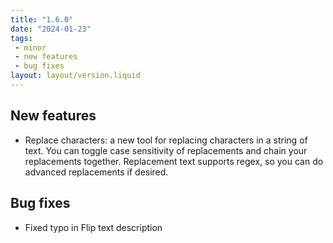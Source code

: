 ```yaml
---
title: "1.6.0"
date: "2024-01-23"
tags: 
 - minor
 - new features
 - bug fixes
layout: layout/version.liquid
---
```

## New features
- Replace characters: a new tool for replacing characters in a string of text. You can toggle case sensitivity of replacements and chain your replacements together. Replacement text supports regex, so you can do advanced replacements if desired.

## Bug fixes
- Fixed typo in Flip text description